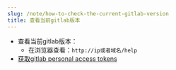 ```yaml
---
slug: /note/how-to-check-the-current-gitlab-version
title: 查看当前gitlab版本
---
```

- 查看当前gitlab版本：
	- 在浏览器查看：`http://ip或者域名/help`
- [获取gitlab personal access tokens](https://guide.daocloud.io/dcs25/gitlab-token-22383319.html)
